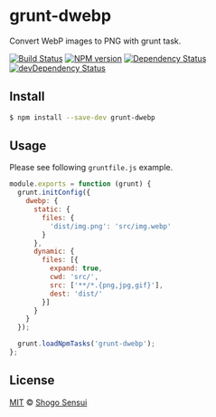 # grunt-dwebp

Convert WebP images to PNG with grunt task.

[![Build Status](https://travis-ci.org/1000ch/grunt-dwebp.svg?branch=master)](https://travis-ci.org/1000ch/grunt-dwebp)
[![NPM version](https://badge.fury.io/js/grunt-dwebp.svg)](http://badge.fury.io/js/grunt-dwebp)
[![Dependency Status](https://david-dm.org/1000ch/grunt-dwebp.svg)](https://david-dm.org/1000ch/grunt-dwebp)
[![devDependency Status](https://david-dm.org/1000ch/grunt-dwebp/dev-status.svg)](https://david-dm.org/1000ch/grunt-dwebp#info=devDependencies)

## Install

```sh
$ npm install --save-dev grunt-dwebp
```

## Usage

Please see following `gruntfile.js` example.

```js
module.exports = function (grunt) {
  grunt.initConfig({
    dwebp: {
      static: {
        files: { 
          'dist/img.png': 'src/img.webp'
        }
      },
      dynamic: {
        files: [{
          expand: true,
          cwd: 'src/', 
          src: ['**/*.{png,jpg,gif}'],
          dest: 'dist/'
        }]
      }
    }
  });

  grunt.loadNpmTasks('grunt-dwebp');
};
```

## License

[MIT](https://1000ch.mit-license.org) © [Shogo Sensui](https://github.com/1000ch)

